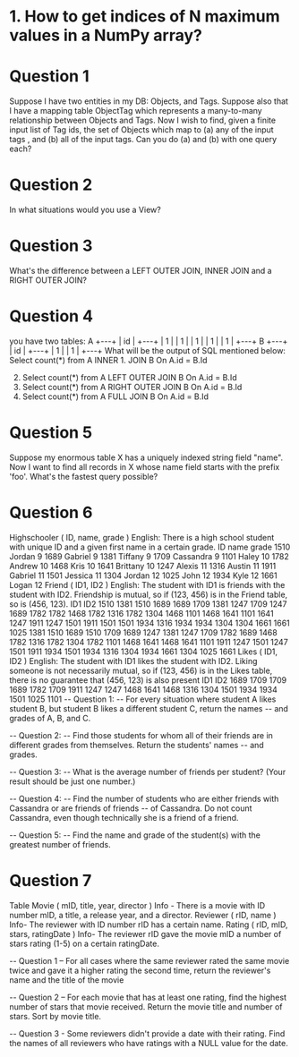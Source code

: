# 1. How to get indices of N maximum values in a NumPy array?

# Question 1

Suppose I have two entities in my DB: Objects, and Tags. Suppose also that I have a mapping table
ObjectTag which represents a many-to-many relationship between Objects and Tags. Now I wish to
find, given a finite input list of Tag ids, the set of Objects which map to (a) any of the input tags ,
and (b) all of the input tags. Can you do (a) and (b) with one query each?

# Question 2

In what situations would you use a View?

# Question 3

What's the difference between a LEFT OUTER JOIN, INNER JOIN and a RIGHT OUTER JOIN?

# Question 4

you have two tables:
A
+---+
| id |
+---+
| 1 |
| 1 |
| 1 |
| 1 |
| 1 |
+---+
B
+---+
| id |
+---+
| 1 |
| 1 |
+---+
What will be the output of SQL mentioned below:
Select count(\*) from A INNER 1. JOIN B On A.id = B.Id

2. Select count(\*) from A LEFT OUTER JOIN B On A.id = B.Id
3. Select count(\*) from A RIGHT OUTER JOIN B On A.id = B.Id
4. Select count(\*) from A FULL JOIN B On A.id = B.Id

# Question 5

Suppose my enormous table X has a uniquely indexed string field "name". Now I want to find all records in X whose
name field starts with the prefix 'foo'. What's the fastest query possible?

# Question 6

Highschooler ( ID, name, grade ) English: There is a high school student with unique ID and a given first
name in a certain grade. ID name grade 1510 Jordan 9 1689 Gabriel 9 1381 Tiffany 9 1709 Cassandra 9
1101 Haley 10 1782 Andrew 10 1468 Kris 10 1641 Brittany 10 1247 Alexis 11 1316 Austin 11 1911 Gabriel
11 1501 Jessica 11 1304 Jordan 12 1025 John 12 1934 Kyle 12 1661 Logan 12
Friend ( ID1, ID2 ) English: The student with ID1 is friends with the student with ID2. Friendship is mutual, so
if (123, 456) is in the Friend table, so is (456, 123).
ID1 ID2 1510 1381 1510 1689 1689 1709 1381 1247 1709 1247 1689 1782 1782 1468 1782 1316 1782 1304
1468 1101 1468 1641 1101 1641 1247 1911 1247 1501 1911 1501 1501 1934 1316 1934 1934 1304 1304
1661 1661 1025 1381 1510 1689 1510 1709 1689 1247 1381 1247 1709 1782 1689 1468 1782 1316 1782
1304 1782 1101 1468 1641 1468 1641 1101 1911 1247 1501 1247 1501 1911 1934 1501 1934 1316 1304
1934 1661 1304 1025 1661
Likes ( ID1, ID2 ) English: The student with ID1 likes the student with ID2. Liking someone is not necessarily
mutual, so if (123, 456) is in the Likes table, there is no guarantee that (456, 123) is also present ID1 ID2 1689
1709 1709 1689 1782 1709 1911 1247 1247 1468 1641 1468 1316 1304 1501 1934 1934 1501 1025 1101
-- Question 1:
-- For every situation where student A likes student B, but student B likes a different student C, return the
names -- and grades of A, B, and C.

-- Question 2:
-- Find those students for whom all of their friends are in different grades from themselves. Return the
students' names -- and grades.

-- Question 3:
-- What is the average number of friends per student? (Your result should be just one number.)

-- Question 4:
-- Find the number of students who are either friends with Cassandra or are friends of friends -- of
Cassandra. Do not count Cassandra, even though technically she is a friend of a friend.

-- Question 5:
-- Find the name and grade of the student(s) with the greatest number of friends.

# Question 7

Table Movie ( mID, title, year, director ) Info - There is a movie with ID number mID, a title, a release year, and
a director.
Reviewer ( rID, name ) Info- The reviewer with ID number rID has a certain name.
Rating ( rID, mID, stars, ratingDate ) Info- The reviewer rID gave the movie mID a number of stars rating (1-5)
on a certain ratingDate.

-- Question 1 – For all cases where the same reviewer rated the same movie
twice and gave it a higher rating the second time, return the reviewer's name and the title of the movie

-- Question 2 – For each movie that has at least one rating, find the
highest number of stars that movie received. Return the movie title and number of stars. Sort by movie title.

-- Question 3 - Some reviewers didn't provide a date with their rating. Find the names of all
reviewers who have ratings with a NULL value for the date.
